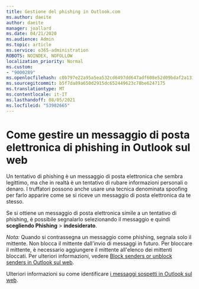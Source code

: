 ```yaml
---
title: Gestione del phishing in Outlook.com
ms.author: daeite
author: daeite
manager: joallard
ms.date: 04/21/2020
ms.audience: Admin
ms.topic: article
ms.service: o365-administration
ROBOTS: NOINDEX, NOFOLLOW
localization_priority: Normal
ms.custom:
- "9000289"
ms.openlocfilehash: c0b797e22a95a5ea532cd6497dd647adf608e52d09bdaf2a13124ecdfe15d5bb
ms.sourcegitcommit: b5f7da89a650d2915dc652449623c78be6247175
ms.translationtype: MT
ms.contentlocale: it-IT
ms.lasthandoff: 08/05/2021
ms.locfileid: "53982665"
---
```

# <a name="how-to-deal-with-a-phishing-email-in-outlook-on-the-web"></a>Come gestire un messaggio di posta elettronica di phishing in Outlook sul web

Un tentativo di phishing è un messaggio di posta elettronica che sembra legittimo, ma che in realtà è un tentativo di rubare informazioni personali o denaro. I truffatori possono anche usare una tecnica denominata spoofing per farlo apparire come se si riceve un messaggio di posta elettronica da te stesso.

Se si ottiene un messaggio di posta elettronica simile a un tentativo di phishing, è possibile segnalarlo selezionando il messaggio e quindi **scegliendo Phishing**  >  **indesiderato**.

*Nota:* Quando si contrassegna un messaggio come phishing, segnala solo il mittente. Non blocca il mittente dall'invio di messaggi in futuro. Per bloccare il mittente, è necessario aggiungere il mittente all'elenco dei mittenti bloccati. Per ulteriori informazioni, vedere [Block senders or unblock senders in Outlook sul web](https://support.office.com/article/9bf812d4-6995-4d19-901a-76d6e26939b0).

Ulteriori informazioni su come identificare [i messaggi sospetti in Outlook sul web](https://support.office.com/article/3d44102b-6ce3-4f7c-a359-b623bec82206).